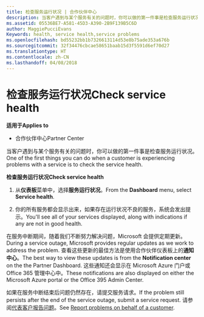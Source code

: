 ```yaml
---
title: 检查服务运行状况 | 合作伙伴中心
description: 当客户遇到与某个服务有关的问题时，你可以做的第一件事是检查服务运行状况。
ms.assetid: 05536BE7-A581-45D3-A390-2B9F139B5C6D
author: MaggiePucciEvans
Keywords: health, service health,service problems
ms.openlocfilehash: bd55232bb1b7326613114d53e8b75ade353a676b
ms.sourcegitcommit: 32f34476cbcae58651baab15d3f5591d6ef70d27
ms.translationtype: HT
ms.contentlocale: zh-CN
ms.lasthandoff: 04/08/2018
---
```

# <a name="check-service-health"></a><span data-ttu-id="45f05-103">检查服务运行状况</span><span class="sxs-lookup"><span data-stu-id="45f05-103">Check service health</span></span>

**<span data-ttu-id="45f05-104">适用于</span><span class="sxs-lookup"><span data-stu-id="45f05-104">Applies to</span></span>**

-  <span data-ttu-id="45f05-105">合作伙伴中心</span><span class="sxs-lookup"><span data-stu-id="45f05-105">Partner Center</span></span>

<span data-ttu-id="45f05-106">当客户遇到与某个服务有关的问题时，你可以做的第一件事是检查服务运行状况。</span><span class="sxs-lookup"><span data-stu-id="45f05-106">One of the first things you can do when a customer is experiencing problems with a service is to check the service health.</span></span>

**<span data-ttu-id="45f05-107">检查服务运行状况</span><span class="sxs-lookup"><span data-stu-id="45f05-107">Check service health</span></span>**

1.  <span data-ttu-id="45f05-108">从**仪表板**菜单中，选择**服务运行状况**。</span><span class="sxs-lookup"><span data-stu-id="45f05-108">From the **Dashboard** menu, select **Service health**.</span></span> 

2.  <span data-ttu-id="45f05-109">你的所有服务都会显示出来，如果存在运行状况不良的服务，系统会发出提示。</span><span class="sxs-lookup"><span data-stu-id="45f05-109">You'll see all of your services displayed, along with indications if any are not in good health.</span></span> 

<span data-ttu-id="45f05-110">在服务中断期间，随着我们不断努力解决问题，Microsoft 会提供定期更新。</span><span class="sxs-lookup"><span data-stu-id="45f05-110">During a service outage, Microsoft provides regular updates as we work to address the problem.</span></span> <span data-ttu-id="45f05-111">查看这些更新的最佳方法是使用合作伙伴仪表板上的**通知中心**。</span><span class="sxs-lookup"><span data-stu-id="45f05-111">The best way to view these updates is from the **Notification center** on the the Partner Dashboard.</span></span> <span data-ttu-id="45f05-112">这些通知还会显示在 Microsoft Azure 门户或 Office 365 管理中心中。</span><span class="sxs-lookup"><span data-stu-id="45f05-112">These notifications are also displayed on either the Microsoft Azure portal or the Office 395 Admin Center.</span></span>

<span data-ttu-id="45f05-113">如果在服务中断结束后问题仍然存在，请提交服务请求。</span><span class="sxs-lookup"><span data-stu-id="45f05-113">If the problem still persists after the end of the service outage, submit a service request.</span></span> <span data-ttu-id="45f05-114">请参阅[代表客户报告问题](report-problems-on-behalf-of-a-customer.md)。</span><span class="sxs-lookup"><span data-stu-id="45f05-114">See [Report problems on behalf of a customer](report-problems-on-behalf-of-a-customer.md).</span></span>

 

 



